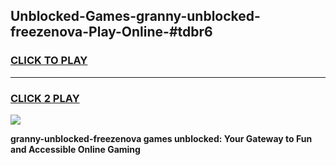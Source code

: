 
## Unblocked-Games-granny-unblocked-freezenova-Play-Online-#tdbr6
<h3>
<a href="https://premium.freeplayer.one?title=granny-unblocked-freezenova&ref=27F">CLICK TO PLAY</a></h3>
<hr>

<h3>
<a href="https://premium.freeplayer.one?title=granny-unblocked-freezenova&ref=27F">CLICK 2 PLAY</a>
  
</h3>

<a href="https://premium.freeplayer.one?title=granny-unblocked-freezenova&ref=27F"><img src="https://clearcache.store/games.png"></a>


**granny-unblocked-freezenova games unblocked: Your Gateway to Fun and Accessible Online Gaming**
